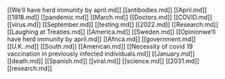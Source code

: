 [[We’ll have herd immunity by april.md]]
[[antibodies.md]]
[[April.md]]
[[1918.md]]
[[pandemic.md]]
[[March.md]]
[[Doctors.md]]
[[COVID.md]]
[[virus.md]]
[[September.md]]
[[testing.md]]
[[2022.md]]
[[Research.md]]
[[Laughing at Treaties.md]]
[[America.md]]
[[Sweden.md]]
[[Opinionwe’ll have herd immunity by april.md]]
[[Africa.md]]
[[government.md]]
[[U.K..md]]
[[South.md]]
[[American.md]]
[[Necessity of covid 19 vaccination in previously infected individuals.md]]
[[January.md]]
[[death.md]]
[[Spanish.md]]
[[viral.md]]
[[science.md]]
[[2031.md]]
[[research.md]]
